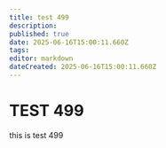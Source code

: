 ```yaml
---
title: test 499
description: 
published: true
date: 2025-06-16T15:00:11.660Z
tags: 
editor: markdown
dateCreated: 2025-06-16T15:00:11.660Z
---
```


# TEST 499
this is test 499
